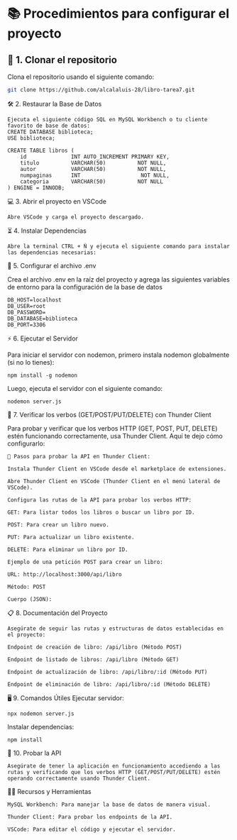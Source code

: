 # 📚 Procedimientos para configurar el proyecto

## 🚀 1. Clonar el repositorio

Clona el repositorio usando el siguiente comando:

```bash
git clone https://github.com/alcalaluis-28/libro-tarea7.git
```
🛠️ 2. Restaurar la Base de Datos
```
Ejecuta el siguiente código SQL en MySQL Workbench o tu cliente favorito de base de datos:
CREATE DATABASE biblioteca;
USE biblioteca;

CREATE TABLE libros (
    id              INT AUTO_INCREMENT PRIMARY KEY,
    titulo          VARCHAR(50)          NOT NULL,
    autor           VARCHAR(50)          NOT NULL,
    numpaginas      INT                   NOT NULL,
    categoria       VARCHAR(50)          NOT NULL
) ENGINE = INNODB;
```
💻 3. Abrir el proyecto en VSCode
```
Abre VSCode y carga el proyecto descargado.
```
⏳ 4. Instalar Dependencias
```
Abre la terminal CTRL + Ñ y ejecuta el siguiente comando para instalar las dependencias necesarias:
```
🔑 5. Configurar el archivo .env

Crea el archivo .env en la raíz del proyecto y agrega las siguientes variables de entorno para la configuración de la base de datos
```
DB_HOST=localhost
DB_USER=root
DB_PASSWORD=
DB_DATABASE=biblioteca
DB_PORT=3306
```
⚡ 6. Ejecutar el Servidor

Para iniciar el servidor con nodemon, primero instala nodemon globalmente (si no lo tienes):
```
npm install -g nodemon
```
Luego, ejecuta el servidor con el siguiente comando:
```
nodemon server.js
```
🧪 7. Verificar los verbos (GET/POST/PUT/DELETE) con Thunder Client

Para probar y verificar que los verbos HTTP (GET, POST, PUT, DELETE) estén funcionando correctamente, usa Thunder Client. Aquí te dejo cómo configurarlo:
```
📝 Pasos para probar la API en Thunder Client:

Instala Thunder Client en VSCode desde el marketplace de extensiones.

Abre Thunder Client en VSCode (Thunder Client en el menú lateral de VSCode).

Configura las rutas de la API para probar los verbos HTTP:

GET: Para listar todos los libros o buscar un libro por ID.

POST: Para crear un libro nuevo.

PUT: Para actualizar un libro existente.

DELETE: Para eliminar un libro por ID.

Ejemplo de una petición POST para crear un libro:

URL: http://localhost:3000/api/libro

Método: POST

Cuerpo (JSON):
```
📋 8. Documentación del Proyecto
```
Asegúrate de seguir las rutas y estructuras de datos establecidas en el proyecto:

Endpoint de creación de libro: /api/libro (Método POST)

Endpoint de listado de libros: /api/libro (Método GET)

Endpoint de actualización de libro: /api/libro/:id (Método PUT)

Endpoint de eliminación de libro: /api/libro/:id (Método DELETE)
```
🖥️ 9. Comandos Útiles
Ejecutar servidor:
```
npx nodemon server.js
```
Instalar dependencias:
```
npm install
```
📱 10. Probar la API
```
Asegúrate de tener la aplicación en funcionamiento accediendo a las rutas y verificando que los verbos HTTP (GET/POST/PUT/DELETE) estén operando correctamente usando Thunder Client.
```
👨‍🏫 Recursos y Herramientas
```
MySQL Workbench: Para manejar la base de datos de manera visual.

Thunder Client: Para probar los endpoints de la API.

VSCode: Para editar el código y ejecutar el servidor.

